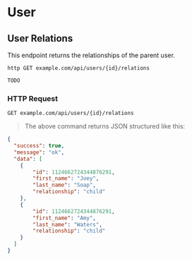 # User

## User Relations
This endpoint returns the relationships of the parent user.
 
```shell
http GET example.com/api/users/{id}/relations
```

```javascript
TODO
```

### HTTP Request

`GET example.com/api/users/{id}/relations`

> The above command returns JSON structured like this:

```json
{
  "success": true,
  "message": "ok",
  "data": [
    {
        "id": 1124662724344876291,
        "first_name": "Joey",
        "last_name": "Soap",
        "relationship": "child"
    },
    {
        "id": 1124662724344876291,
        "first_name": "Amy",
        "last_name": "Waters",
        "relationship": "child"
    }
  ]
}
```



